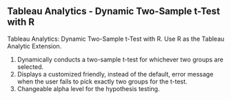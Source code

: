 ## Tableau Analytics - Dynamic Two-Sample t-Test with R
Tableau Analytics:  Dynamic Two-Sample t-Test with R. Use R as the Tableau Analytic Extension.

1. Dynamically conducts a two-sample t-test for whichever two groups are selected.
2. Displays a customized friendly, instead of the default,  error message when the user fails to pick exactly two groups for the t-test.
3. Changeable alpha level for the hypothesis testing.

